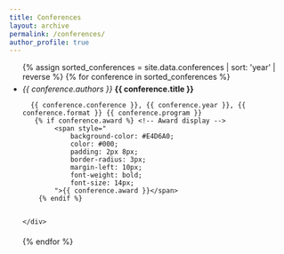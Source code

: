 ```yaml
---
title: Conferences
layout: archive
permalink: /conferences/
author_profile: true
---
```


<ul>
{% assign sorted_conferences = site.data.conferences | sort: 'year' | reverse %}
{% for conference in sorted_conferences %}
<li style="font-size: 14px; margin-bottom: 20px;"> <!-- Added bottom margin -->
   <div style="margin-top: 5px;"> <!-- Added top margin -->
      <em style="font-size: 14px;">{{ conference.authors }}</em> 
      <strong style="font-size: 14px;">{{ conference.title }}</strong>
       
      {{ conference.conference }}, {{ conference.year }}, {{ conference.format }} {{ conference.program }}
       {% if conference.award %} <!-- Award display -->
            <span style="
                background-color: #E4D6A0; 
                color: #000; 
                padding: 2px 8px; 
                border-radius: 3px; 
                margin-left: 10px; 
                font-weight: bold;
                font-size: 14px;
            ">{{ conference.award }}</span>
        {% endif %}
       
    
    </div>
    
    
    

        

    
</li>
{% endfor %}
</ul>
